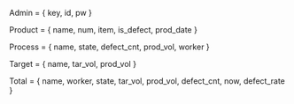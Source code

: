 Admin = {
key,
id,
pw
}

Product = {
name,
num,
item,
is_defect,
prod_date
}

Process = {
name,
state,
defect_cnt,
prod_vol,
worker
}

Target = {
name,
tar_vol,
prod_vol
}

Total = {
name,
worker,
state,
tar_vol,
prod_vol,
defect_cnt,
now,
defect_rate
}
